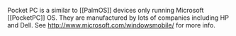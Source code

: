 Pocket PC is a similar to [[PalmOS]] devices only running Microsoft [[PocketPC]] OS. They are manufactured by lots of companies including HP and Dell. See http://www.microsoft.com/windowsmobile/ for more info.